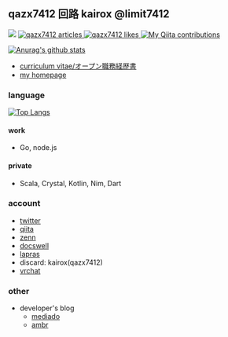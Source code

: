 ## qazx7412 回路 kairox @limit7412 
![](https://komarev.com/ghpvc/?username=limit7412&style=flat-square&color=lightgray)
<a href="https://zenn.dev/qazx7412/articles">
  <img src="https://zenn.badge.nikaera.com/s/qazx7412/articles?style=flat-square" alt="qazx7412 articles" />
</a>
<a href="https://zenn.dev/qazx7412">
  <img src="https://zenn.badge.nikaera.com/s/qazx7412/likes?style=flat-square" alt="qazx7412 likes" />
</a>
[![My Qiita contributions](https://qiita-badge.apiapi.app/s/qazx7412/contributions.svg)](http://qiita.com/qazx7412)

<!-- ![Twitter Follow](https://img.shields.io/twitter/follow/qazx7412?style=flat-square&logo=twitter&color=blue)
[![My Qiita posts](https://qiita-badge.apiapi.app/s/qazx7412/posts.svg)](http://qiita.com/qazx7412) -->

 
[![Anurag's github stats](https://github-readme-stats.vercel.app/api?username=limit7412&show_icons=true&theme=algolia)](https://github.com/anuraghazra/github-readme-stats)

  - [curriculum vitae/オープン職務経歴書](https://github.com/limit7412/curriculum_vitae)
  - [my homepage](https://www.newgenerations.im)

### language
[![Top Langs](https://github-readme-stats.vercel.app/api/top-langs/?username=limit7412&layout=compact&theme=algolia)](https://github.com/anuraghazra/github-readme-stats)
#### work
  - Go, node.js
#### private
  - Scala, Crystal, Kotlin, Nim, Dart

### account
  - [twitter](https://twitter.com/qazx7412)
  - [qiita](https://qiita.com/qazx7412)
  - [zenn](https://zenn.dev/qazx7412)
  - [docswell](https://www.docswell.com/user/qazx7412)
  - [lapras](https://lapras.com/public/8BHGKGL)
  - discard: kairox(qazx7412)
  - [vrchat](https://vrchat.com/home/user/usr_8bcc8a65-5343-4135-b9c6-2e19a586106c)
  
### other
  - developer's blog
    - [mediado](https://techdo.mediado.jp/search?q=%E3%82%A8%E3%83%B3%E3%82%B8%E3%83%8B%E3%82%A2%E3%81%AE%E5%9B%9E%E8%B7%AF)
    - [ambr](https://ambr-inc.hatenablog.com/search?q=qazx7412)

